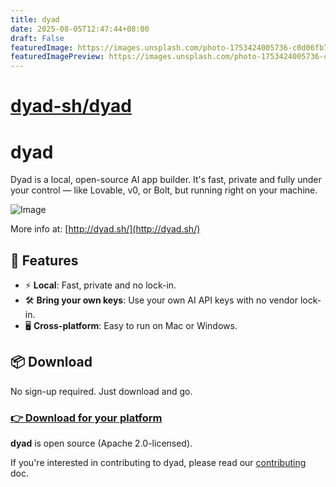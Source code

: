 ```yaml
---
title: dyad
date: 2025-08-05T12:47:44+08:00
draft: False
featuredImage: https://images.unsplash.com/photo-1753424005736-c0d06fb710dc?ixid=M3w0NjAwMjJ8MHwxfHJhbmRvbXx8fHx8fHx8fDE3NTQzNjkyNTh8&ixlib=rb-4.1.0
featuredImagePreview: https://images.unsplash.com/photo-1753424005736-c0d06fb710dc?ixid=M3w0NjAwMjJ8MHwxfHJhbmRvbXx8fHx8fHx8fDE3NTQzNjkyNTh8&ixlib=rb-4.1.0
---
```


# [dyad-sh/dyad](https://github.com/dyad-sh/dyad)

# dyad

Dyad is a local, open-source AI app builder. It's fast, private and fully under your control — like Lovable, v0, or Bolt, but running right on your machine.

![Image](https://github.com/user-attachments/assets/f6c83dfc-6ffd-4d32-93dd-4b9c46d17790)

More info at: [http://dyad.sh/](http://dyad.sh/)

## 🚀 Features

- ⚡️ **Local**: Fast, private and no lock-in.
- 🛠 **Bring your own keys**: Use your own AI API keys with no vendor lock-in.
- 🖥️ **Cross-platform**: Easy to run on Mac or Windows.

## 📦 Download

No sign-up required. Just download and go.

### [👉 Download for your platform](https://www.dyad.sh/#download)

**dyad** is open source (Apache 2.0-licensed).

If you're interested in contributing to dyad, please read our [contributing](./CONTRIBUTING.md) doc.
